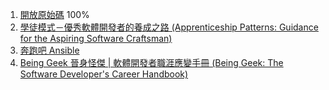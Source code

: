 1. [開放原始碼](http://www.tenlong.com.tw/items/9576676754?item_id=5718) 100%
1. [學徒模式－優秀軟體開發者的養成之路 (Apprenticeship Patterns: Guidance for the Aspiring Software Craftsman)](http://www.tenlong.com.tw/items/986276256X?item_id=338410)
1. [奔跑吧 Ansible](http://www.tenlong.com.tw/items/7121275074?item_id=1010334)
1. [Being Geek 晉身怪傑 | 軟體開發者職涯應變手冊 (Being Geek: The Software Developer's Career Handbook)](http://www.tenlong.com.tw/items/9862765771?item_id=495188)